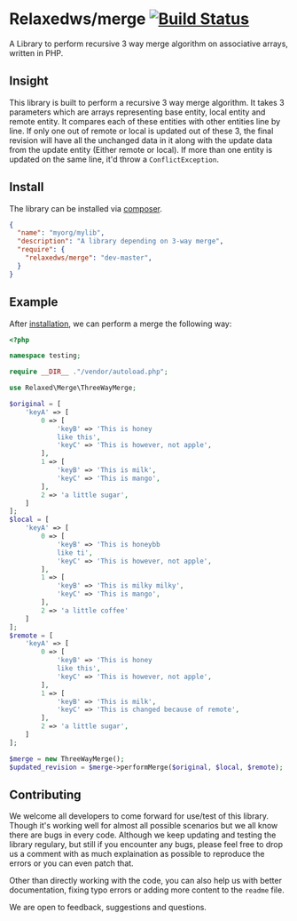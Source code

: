 # Relaxedws/merge [![Build Status](https://travis-ci.org/relaxedws/merge.svg?branch=master)](https://travis-ci.org/relaxedws/merge)

A Library to perform recursive 3 way merge algorithm
on associative arrays, written in PHP.

## Insight

This library is built to perform a recursive 3 way merge algorithm. It takes 3 parameters which are arrays representing base entity, local entity and remote entity. It compares each of these entities with other entities line by line.
If only one out of remote or local is updated out of these 3, the final revision will have all the unchanged data in it along with the update data from the update entity (Either remote or local). If more than one entity is updated on the same line, it'd throw a `ConflictException`.


## Install

The library can be installed via [composer](http://getcomposer.org).

````JSON
{
  "name": "myorg/mylib",
  "description": "A library depending on 3-way merge",
  "require": {
    "relaxedws/merge": "dev-master",
  }
}
````

## Example

After [installation](#install), we can perform a merge the following way:

````php
<?php

namespace testing;

require __DIR__ ."/vendor/autoload.php";

use Relaxed\Merge\ThreeWayMerge;

$original = [
    'keyA' => [
        0 => [
            'keyB' => 'This is honey
            like this',
            'keyC' => 'This is however, not apple',
        ],
        1 => [
            'keyB' => 'This is milk',
            'keyC' => 'This is mango',
        ],
        2 => 'a little sugar',
    ]
];
$local = [
    'keyA' => [
        0 => [
            'keyB' => 'This is honeybb
            like ti',
            'keyC' => 'This is however, not apple',
        ],
        1 => [
            'keyB' => 'This is milky milky',
            'keyC' => 'This is mango',
        ],
        2 => 'a little coffee'
    ]
];
$remote = [
    'keyA' => [
        0 => [
            'keyB' => 'This is honey
            like this',
            'keyC' => 'This is however, not apple',
        ],
        1 => [
            'keyB' => 'This is milk',
            'keyC' => 'This is changed because of remote',
        ],
        2 => 'a little sugar',
    ]
];

$merge = new ThreeWayMerge();
$updated_revision = $merge->performMerge($original, $local, $remote);
````

## Contributing

We welcome all developers to come forward for use/test of this library.
Though it's working well for almost all possible scenarios but we all know there are bugs
in every code. Although we keep updating and testing the library regulary, but still if
you encounter any bugs, please feel free to drop us a comment with as much explaination as
possible to reproduce the errors or you can even patch that.

Other than directly working with the code, you can also help us with better documentation, fixing typo errors
or adding more content to the `readme` file.

We are open to feedback, suggestions and questions.

